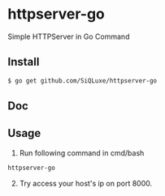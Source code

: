 # httpserver-go

Simple HTTPServer in Go Command

## Install

```bash
$ go get github.com/SiQLuxe/httpserver-go
```

## Doc



## Usage 

1. Run following command in cmd/bash

```bash
httpserver-go
```

2. Try access your host's ip on port 8000.

